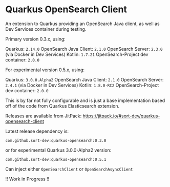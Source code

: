 # Quarkus OpenSearch Client

An extension to Quarkus providing an OpenSearch Java client, as well as Dev Services container during testing.

Primary version 0.3.x, using:

Quarkus: `2.14.0`
OpenSearch Java Client: `2.1.0`
OpenSearch Server: `2.3.0` (via Docker in Dev Services)
Kotlin: `1.7.21`
OpenSearch-Project dev container: `2.0.0`

For experimental version 0.5.x, using:

Quarkus: `3.0.0.Alpha2`
OpenSearch Java Client: `2.1.0`
OpenSearch Server: `2.4.1`  (via Docker in Dev Services)
Kotlin: `1.8.0-RC2`
OpenSearch-Project dev container: `2.0.0`

This is by far not fully configurable and is just a base implementation based off of the code from Quarkus Elasticsearch
extension.

Releases are available from JitPack: https://jitpack.io/#sort-dev/quarkus-opensearch-client

Latest release dependency is:

```text
com.github.sort-dev:quarkus-opensearch:0.3.0
```

or for experimental Quarkus 3.0.0-Alpha2 version:

```text
com.github.sort-dev:quarkus-opensearch:0.5.1
```

Can inject either `OpenSearchClient` or `OpenSearchAsyncClient`

!! Work in Progress !!
